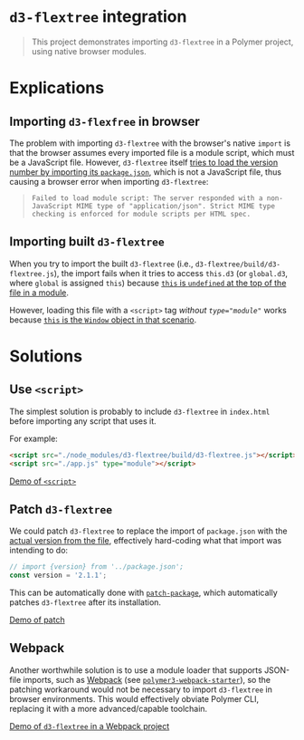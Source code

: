 # `d3-flextree` integration

> This project demonstrates importing `d3-flextree` in a Polymer project, using native browser modules.

# Explications

## Importing `d3-flexfree` in browser

The problem with importing `d3-flextree` with the browser's native `import` is that the browser assumes every imported file is a module script, which must be a JavaScript file. However, `d3-flextree` itself [tries to load the version number by importing its `package.json`](https://github.com/Klortho/d3-flextree/blob/3055b4a/src/flextree.js#L2), which is not a JavaScript file, thus causing a browser error when importing `d3-flextree`:

> `Failed to load module script: The server responded with a non-JavaScript MIME type of "application/json". Strict MIME type checking is enforced for module scripts per HTML spec.`

## Importing built `d3-flextree`

When you try to import the built `d3-flextree` (i.e., `d3-flextree/build/d3-flextree.js`), the import fails when it tries to access `this.d3` (or `global.d3`, where `global` is assigned `this`) because [`this` is `undefined` at the top of the file in a module](https://codepen.io/tony19/pen/gNEVmj).

However, loading this file with a `<script>` tag *without `type="module"`* works because [`this` is the `Window` object in that scenario](https://codepen.io/tony19/pen/MMxMNM).

# Solutions

## Use `<script>`

The simplest solution is probably to include `d3-flextree` in `index.html` before importing any script that uses it.

For example:

```html
<script src="./node_modules/d3-flextree/build/d3-flextree.js"></script>
<script src="./app.js" type="module"></script>
```

[Demo of `<script>`](https://github.com/tony19-sandbox/emh-d3-flextree/tree/cdn)

## Patch `d3-flextree`

We could patch `d3-flextree` to replace the import of `package.json` with the [actual version from the file](https://github.com/Klortho/d3-flextree/blob/b1fe7cd/package.json#L3), effectively hard-coding what that import was intending to do:

```js
// import {version} from '../package.json';
const version = '2.1.1';
```

This can be automatically done with [`patch-package`](https://www.npmjs.com/package/patch-package), which automatically patches `d3-flextree` after its installation.

[Demo of patch](https://github.com/tony19-sandbox/emh-d3-flextree)

## Webpack

Another worthwhile solution is to use a module loader that supports JSON-file imports, such as [Webpack](https://webpack.js.org) (see [`polymer3-webpack-starter`](https://github.com/web-padawan/polymer3-webpack-starter)), so the patching workaround would not be necessary to import `d3-flextree` in browser environments. This would effectively obviate Polymer CLI, replacing it with a more advanced/capable toolchain.

[Demo of `d3-flextree` in a Webpack project](https://github.com/tony19-sandbox/d3-flextree-demo)

